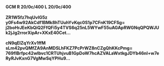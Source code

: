 #### GCM R 20/0c/400 L 20/0c/400
**ZR1W5fz7hqUvIG5z**<br/>**y0Fs4w92AkCdf1BMk8hTUuhYvKqc0S1p7CFnK19CFSg=**<br/>**j2boHrJEeKbQiQ2FfQFi5y4TVS6q25nL5WYwF55uAGApRWGNqQPQWJUk2jJg2rrorXipAr+XKxE40Cet...**<br/><br/>
**cN9qEIZqYrXv1ffM**<br/>**sLm42pvQMfZA9AnMDSLhFKZ7PcPrWZ8nCZgQhKKcPmg=**<br/>**769flBrfpc42wIbvc1CRTUhjvuB1GpDoW7hcAZVALaWxtkgJDYb46nI+w7eRyRJvKxnG7VgMwSqYPHu9...**